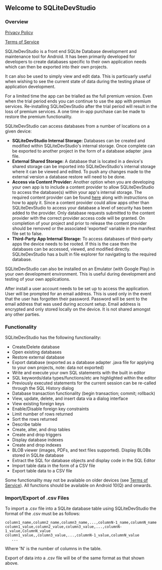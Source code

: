 ## Welcome to SQLiteDevStudio

### Overview

[Privacy Policy](PrivacyPolicy.md)

[Terms of Service](TermsOfService.md)

SQLiteDevStudio is a front end SQLite Database development and maintenance tool for Android. It has been primarily developed for developers to create databases specific to their own application needs which can then be exported into their own projects.

It can also be used to simply view and edit data. This is particuarly useful when wishing to see the current state of data during the testing phase of application development.

For a limited time the app can be trialled as the full premium version. Even when the trial period ends you can continue to use the app with premium services. Re-installing SQLiteDevStudio after the trial period will result in the loss of premium services. A one time in-app purchase can be made to restore the premium functionality.

SQLiteDevStudio can access databases from a number of locations on a given device:
- **SQLiteDevStudio Internal Storage:** Databases can be created and modified within SQLiteDevStudio's internal storage. Once complete can be exported to another project in the form of a database adapter .java file.
- **External Shared Storage:** A database that is located in a device's shared storage can be imported into SQLiteDevStudio's internal storage where it can be viewed and edited. To push any changes made to the external version a database restore will need to be done.
- **Access via Content Provider:** Another option when you are developing your own app is to include a content provider to allow SQLiteDevStudio to access the database(s) within your app's internal storage. The required content provider can be found [here](http://github.com/jonnybateman/SQLiteContentProvider.git) along with instructions on how to apply it. Since a content provider could allow apps other than SQLiteDevStudio to access your database a level of security has been added to the provider. Only database requests submitted to the content provider with the correct provider access code will be granted. On completion of your project and prior to release the content provider should be removed or the associated 'exported' variable in the manifest file set to false.
- **Third-Party App Internal Storage:** To access databases of third-party apps the device needs to be rooted. If this is the case then the databases can be accessed, viewed, and modified directly. SQLiteDevStudio has a built in file explorer for navigating to the required database.

SQLiteDevStudio can also be installed on an Emulator (with Google Play) in your own development environment. This is useful during development and testing of your own applications.

After install a user account needs to be set up to access the application. User will be prompted for an email address. This is used only in the event that the user has forgotten their password. Password will be sent to the email address that was used during account setup. Email address is encrypted and only stored locally on the device. It is not shared amongst any other parties.

### Functionality

SQLiteDevStudio has the following functionality:
- Create/Delete database
- Open existing databases
- Restore external database
- Export database (exported as a database adapter .java file for applying to your own projects, note: data not exported)
- Write and execute your own SQL statements with the built in editor
- SQL keywords/data types/functions/etc are highlighted within the editor
- Previously executed statements for the current session can be re-called through the SQL History dialog
- Database transaction functionality (begin transaction; commit; rollback)
- View, update, delete, and insert data via a dialog interface
- View existing foreign keys
- Enable/Disable foreign key constraints
- Limit number of rows returned
- Sort the rows returned
- Describe table
- Create, alter, and drop tables
- Create and drop triggers
- Display database indexes
- Create and drop indexes
- BLOB viewer (images, PDFs, and text files supported). Display BLOBs stored in SQLite database
- Extract the SQL for database objects and display code in the SQL Editor
- Import table data in the form of a CSV file
- Export table data to a CSV file

Some functionality may not be available on older devices (see [Terms of Service](TermsOfService.md)). All functions should be available on Android 10(Q) and onwards.

### Import/Export of .csv Files
To import a .csv file into a SQLite database table using SQLiteDevStudio the format of the .csv must be as follows:
```
column1_name,column2_name,column3_name,...,columnN-1_name,columnN_name
column1_value,column2_value,column3_value,...,columnN-1_value,ColumnN_value
column1_value,,column3_value,...,columnN-1_value,columnN_value
   ...
```
Where 'N' is the number of columns in the table.

Export of data into a .csv file will be of the same format as that shown above.
